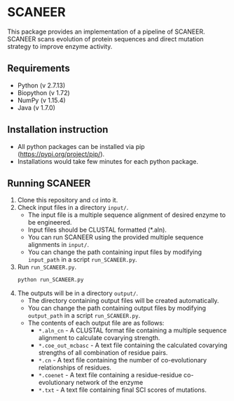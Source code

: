 # SCANEER
This package provides an implementation of a pipeline of SCANEER. SCANEER scans evolution of protein sequences and direct mutation strategy to improve enzyme activity.

## Requirements
+ Python (v 2.7.13)
+ Biopython (v 1.72)
+ NumPy (v 1.15.4)
+ Java (v 1.7.0)

## Installation instruction
+ All python packages can be installed via pip (https://pypi.org/project/pip/).
+ Installations would take few minutes for each python package.

## Running SCANEER
1. Clone this repository and ```cd``` into it.
2. Check input files in a directory ```input/```.
    + The input file is a multiple sequence alignment of desired enzyme to be engineered.
    + Input files should be CLUSTAL formatted (*.aln).
    + You can run SCANEER using the provided multiple sequence alignments in ```input/```.
    + You can change the path containing input files by modifying ```input_path``` in a script ```run_SCANEER.py```.
3. Run ```run_SCANEER.py```.
    ```bash
    python run_SCANEER.py
    ```
4. The outputs will be in a directory ```output/```.
    + The directory containing output files will be created automatically.
    + You can change the path containing output files by modifying ```output_path``` in a script ```run_SCANEER.py```.
    + The contents of each output file are as follows:
        + ```*.aln_cn``` - A CLUSTAL format file containing a multiple sequence alignment to calculate covarying strength.
        + ```*.coe_out_mcbasc``` - A text file containing the calculated covarying strengths of all combination of residue pairs.
        + ```*.cn``` - A text file containing the number of co-evolutionary relationships of residues.
        + ```*.coenet``` - A text file containing a residue-residue co-evolutionary network of the enzyme
        + ```*.txt``` - A text file containing final SCI scores of mutations.
